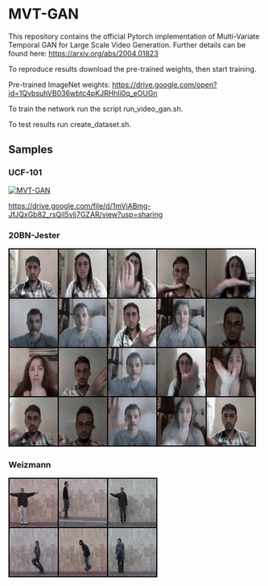 # MVT-GAN

This repository contains the official Pytorch implementation of Multi-Variate Temporal GAN for Large Scale Video Generation. Further details can be found here: https://arxiv.org/abs/2004.01823

To reproduce results download the pre-trained weights, then start training.

Pre-trained ImageNet weights: https://drive.google.com/open?id=1QvbsuhVB036wbtc4pKJRHhli0q_eOUGn

To train the network run the script run_video_gan.sh.

To test results run create_dataset.sh.

## Samples

### UCF-101
[![MVT-GAN](demo/ucf.png)](https://drive.google.com/file/d/1mViABmg-JfJQxGb82_rsQil5vIj7GZAR/view?usp=sharing "MVT-GAN")

https://drive.google.com/file/d/1mViABmg-JfJQxGb82_rsQil5vIj7GZAR/view?usp=sharing

### 20BN-Jester
![](demos/jester_video.gif)

### Weizmann
![](demos/weiz_video.gif)

